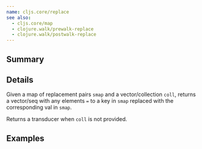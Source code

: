 ```yaml
---
name: cljs.core/replace
see also:
  - cljs.core/map
  - clojure.walk/prewalk-replace
  - clojure.walk/postwalk-replace
---
```


## Summary

## Details

Given a map of replacement pairs `smap` and a vector/collection `coll`, returns
a vector/seq with any elements `=` to a key in `smap` replaced with the
corresponding val in `smap`.

Returns a transducer when `coll` is not provided.

## Examples
